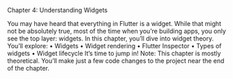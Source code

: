 
Chapter 4: Understanding
Widgets

You may have heard that everything in Flutter is a widget. While that might not be
absolutely true, most of the time when you’re building apps, you only see the top
layer: widgets. In this chapter, you’ll dive into widget theory. You’ll explore:
• Widgets
• Widget rendering
• Flutter Inspector
• Types of widgets
• Widget lifecycle
It’s time to jump in!
Note: This chapter is mostly theoretical. You’ll make just a few code changes
to the project near the end of the chapter.